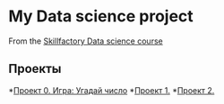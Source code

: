 # My Data science project
From the [Skillfactory Data science course](https://skillfactory.ru/data-scientist)

## Проекты
*[Проект 0. Игра: Угадай число]()
*[Проект 1.]()
*[Проект 2.]()
